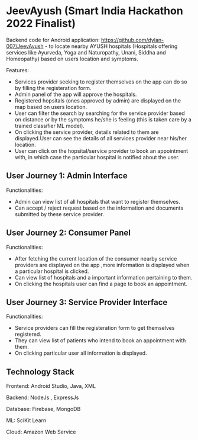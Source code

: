 # JeevAyush (Smart India Hackathon 2022 Finalist)

Backend code for Android application: https://github.com/dylan-007/JeevAyush - to locate nearby AYUSH hospitals (Hospitals offering services like Ayurveda, Yoga and Naturopathy, Unani, Siddha and Homeopathy) based on users location and symptoms.

Features:

* Services provider seeking to register themselves on the app can do so by filling the registeration form.
* Admin panel of the app will approve the hospitals.
* Registered hopsitals (ones approved by admin) are displayed on the map based on users location.
* User can filter the search by searching for the service provider based on distance or by the symptoms he/she is feeling (this is taken care by a trained classifier ML model).
* On clicking the service provider, details related to them are displayed.User can see the details of all services provider near his/her location.
* User can click on the hopsital/service provider to book an appointment with, in which case the particular hospital is notified about the user.


## User Journey 1: Admin Interface ##

Functionalities:
* Admin can view list of all hospitals that want to register themselves. 
* Can accept / reject request based on the information and documents submitted by these service provider.


## User Journey 2: Consumer Panel ##
Functionalities:
* After fetching the current location of the consumer nearby service providers are displayed on the app ,more information is displayed when a particular hospital is clicked. 
* Can view list of hospitals and a important information pertaining to them. 
* On clicking the hospitals user can find a page to book an appointment.


## User Journey 3: Service Provider Interface ##
Functionalities:
* Service providers can fill the registeration form to get themselves registered. 
* They can view list of patients who intend to book an appointment with them. 
* On clicking particular user all information is displayed.


## Technology Stack ##
<p>Frontend: Android Studio, Java, XML </p>

<p>Backend:  NodeJs , ExpressJs </p>

<p>Database: Firebase, MongoDB </p>
<p>ML: SciKit Learn </p>
<p>Cloud: Amazon Web Service </p>

